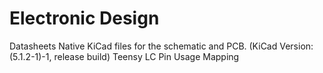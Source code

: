 # Electronic Design

Datasheets
Native KiCad files for the schematic and PCB. (KiCad Version: (5.1.2-1)-1, release build)
Teensy LC Pin Usage Mapping

